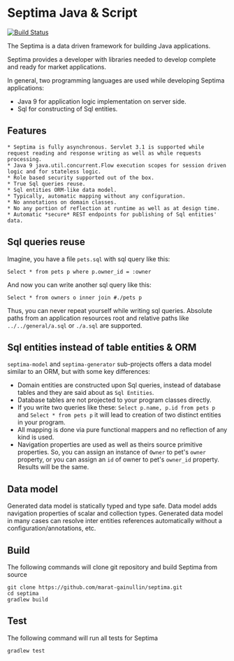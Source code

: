 # Septima Java & Script

[![Build Status](https://travis-ci.org/marat-gainullin/septima.svg?branch=master)](https://travis-ci.org/marat-gainullin/septima)

The Septima is a data driven framework for building Java applications.

Septima provides a developer with libraries needed to develop complete and ready for market applications.

In general, two programming languages are used while developing Septima applications:
* Java 9 for application logic implementation on server side.
* Sql for constructing of Sql entities.

## Features
    * Septima is fully asynchronous. Servlet 3.1 is supported while request reading and response writing as well as while requests processing.
    * Java 9 java.util.concurrent.Flow execution scopes for session driven logic and for stateless logic.
    * Role based security supported out of the box.
    * True Sql queries reuse.
    * Sql entities ORM-like data model.
    * Typically, automatic mapping without any configuration.
    * No annotations on domain classes.
    * No any portion of reflection at runtime as well as at design time.
    * Automatic *secure* REST endpoints for publishing of Sql entities' data.

## Sql queries reuse
Imagine, you have a file `pets.sql` with sql query like this:
```
Select * from pets p where p.owner_id = :owner
```
And now you can write another sql query like this:
```
Select * from owners o inner join #./pets p
```
Thus, you can never repeat yourself while writing sql queries.
Absolute paths from an application resources root and relative paths like `../../general/a.sql` or `./a.sql` are supported.

## Sql entities instead of table entities & ORM
`septima-model` and `septima-generator` sub-projects offers a data model similar to an ORM, but with some key differences:
* Domain entities are constructed upon Sql queries, instead of database tables and they are said about as `Sql Entities`.
* Database tables are not projected to your program classes directly.
* If you write two queries like these: `Select p.name, p.id from pets p` and `Select * from pets p` it will lead to creation of two distinct entities in your program.
* All mapping is done via pure functional mappers and no reflection of any kind is used.
* Navigation properties are used as well as theirs source primitive properties.
So, you can assign an instance of `Owner` to pet's `owner` property, or you can assign an `id` of owner to pet's `owner_id` property. Results will be the same.

## Data model
Generated data model is statically typed and type safe.
Data model adds navigation properties of scalar and collection types.
Generated data model in many cases can resolve inter entities references automatically without a configuration/annotations, etc.

## Build
The following commands will clone git repository and build Septima from source
```
git clone https://github.com/marat-gainullin/septima.git
cd septima
gradlew build
```

## Test
The following command will run all tests for Septima
```
gradlew test
```
